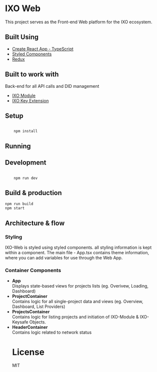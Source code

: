 <h1>IXO Web </h1>
This project serves as the Front-end Web platform for the IXO ecosystem. 

<h2>Built Using </h2>
<ul>
	<li><a href="https://github.com/wmonk/create-react-app-typescript">Create React App - TypeScript</a></li>
	<li><a href="https://www.styled-components.com/">Styled Components</a></li>
	<li><a href="https://redux.js.org/">Redux</a></li>
</ul>

<h2>Built to work with </h2>
<p>Back-end for all API calls and DID management</p>

<ul>
	<li><a href="https://github.com/wmonk/create-react-app-typescript">IXO Module</a></li>
	<li><a href="https://github.com/wmonk/create-react-app-typescript">IXO Key Extension</a></li>
</ul>

<h2>Setup</h2>
<code>
	npm install
</code>

<h2>Running</h2>

<h2>Development</h2>
<code>
	npm run dev
</code>

<h2>Build & production</h2>

<code>npm run build</code>
<br/>
<code>npm start</code>
 

<h2>Architecture & flow</h2>

<h3>Styling </h3>
IXO-Web is styled using styled components. all styling information is kept within a component. The main file - App.tsx contains theme information, where you can add variables for use through the Web App.

<h3>Container Components </h3>

<ul>
 <li>
	<strong>App</strong> <br/>
	Displays state-based views for projects lists (eg. Overivew, Loading, Dashboard)
</li>
 <li>
	<strong>ProjectContainer</strong><br/></li>
	Contains logic for all single-project data and views (eg. Overview, Dashboard, List Providers)
 <li>
	 <strong>ProjectsContainer</strong><br/>
	 Contains logic for listing projects and initiation of IXO-Module & IXO-Keysafe Objects.
</li>
 <li>
	 <strong>HeaderContainer</strong><br/>
	 Contains logic related to network status
</li>
    
<h1>License</h1>

MIT
